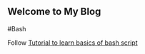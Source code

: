 ## Welcome to My Blog

#Bash

Follow [Tutorial to learn basics of bash script](http://sureshannapureddy.github.io/bash-basic-scripts.html)
